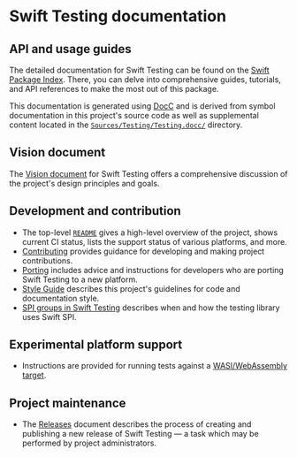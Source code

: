 # Swift Testing documentation

<!--
This source file is part of the Swift.org open source project

Copyright (c) 2024 Apple Inc. and the Swift project authors
Licensed under Apache License v2.0 with Runtime Library Exception

See https://swift.org/LICENSE.txt for license information
See https://swift.org/CONTRIBUTORS.txt for Swift project authors
-->

## API and usage guides

The detailed documentation for Swift Testing can be found on the
[Swift Package Index](https://swiftpackageindex.com/swiftlang/swift-testing/main/documentation/testing).
There, you can delve into comprehensive guides, tutorials, and API references to
make the most out of this package.

This documentation is generated using [DocC](https://github.com/swiftlang/swift-docc)
and is derived from symbol documentation in this project's source code as well
as supplemental content located in the
[`Sources/Testing/Testing.docc/`](https://github.com/swiftlang/swift-testing/tree/main/Sources/Testing/Testing.docc)
directory.

## Vision document

The [Vision document](https://github.com/swiftlang/swift-evolution/blob/main/visions/swift-testing.md)
for Swift Testing offers a comprehensive discussion of the project's design
principles and goals.

## Development and contribution

- The top-level [`README`](https://github.com/swiftlang/swift-testing/blob/main/README.md)
  gives a high-level overview of the project, shows current CI status, lists the
  support status of various platforms, and more.
- [Contributing](https://github.com/swiftlang/swift-testing/blob/main/CONTRIBUTING.md)
  provides guidance for developing and making project contributions.
- [Porting](https://github.com/swiftlang/swift-testing/blob/main/Documentation/Porting.md)
  includes advice and instructions for developers who are porting Swift Testing
  to a new platform.
- [Style Guide](https://github.com/swiftlang/swift-testing/blob/main/Documentation/StyleGuide.md)
  describes this project's guidelines for code and documentation style.
- [SPI groups in Swift Testing](https://github.com/swiftlang/swift-testing/blob/main/Documentation/SPI.md)
  describes when and how the testing library uses Swift SPI.

## Experimental platform support

- Instructions are provided for running tests against a
  [WASI/WebAssembly target](https://github.com/swiftlang/swift-testing/blob/main/Documentation/WASI.md).

## Project maintenance

- The [Releases](https://github.com/swiftlang/swift-testing/blob/main/Documentation/Releases.md)
  document describes the process of creating and publishing a new release of
  Swift Testing — a task which may be performed by project administrators.
